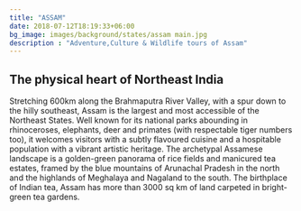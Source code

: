 ```yaml
---
title: "ASSAM"
date: 2018-07-12T18:19:33+06:00
bg_image: images/background/states/assam main.jpg
description : "Adventure,Culture & Wildlife tours of Assam"
---
```


## The physical heart of Northeast India

Stretching 600km along the Brahmaputra River Valley, with a spur down to the hilly southeast, Assam is the largest and most accessible of the Northeast States. Well known for its national parks abounding in rhinoceroses, elephants, deer and primates (with respectable tiger numbers too), it welcomes visitors with a subtly flavoured cuisine and a hospitable population with a vibrant artistic heritage. The archetypal Assamese landscape is a golden-green panorama of rice fields and manicured tea estates, framed by the blue mountains of Arunachal Pradesh in the north and the highlands of Meghalaya and Nagaland to the south. The birthplace of Indian tea, Assam has more than 3000 sq km of land carpeted in bright-green tea gardens.